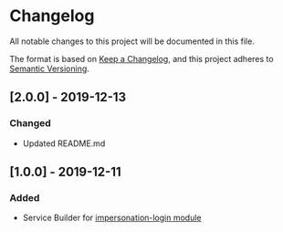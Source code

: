 
# Changelog

All notable changes to this project will be documented in this file.

The format is based on [Keep a Changelog](https://keepachangelog.com/en/1.0.0/),
and this project adheres to [Semantic Versioning](https://semver.org/spec/v2.0.0.html).

## [2.0.0] - 2019-12-13

### Changed
- Updated README.md

## [1.0.0] - 2019-12-11

### Added
- Service Builder for [impersonation-login module](https://github.com/carlosdurannet/impersonation-login)

